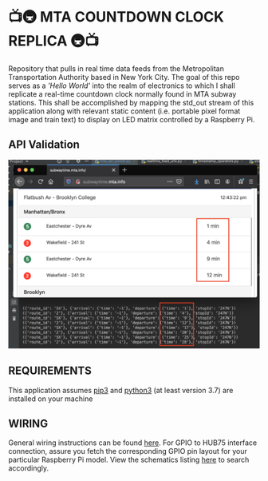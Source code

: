 # :tv::metro: MTA COUNTDOWN CLOCK REPLICA :metro::tv:

Repository that pulls in real time data feeds from the Metropolitan Transportation Authority based in New York City.
The goal of this repo serves as a _'Hello World'_ into the realm of electronics to which I shall replicate a real-time
countdown clock normally found in MTA subway stations. This shall be accomplished by mapping the std_out stream of this
application along with relevant static content (i.e. portable pixel format image and train text) to display on LED matrix controlled by a Raspberry Pi.



## API Validation
![](API_Validation.png)


## REQUIREMENTS
This application assumes [pip3](https://pypi.org/project/pip/) and [python3](https://www.python.org/downloads/) (at least version 3.7)
are installed on your machine

## WIRING
General wiring instructions can be found [here](https://github.com/KesMath/MTA-Countdown-Clock-Replica/blob/master/pdf/connecting-a-16x32-rgb-led-matrix-panel-to-a-raspberry-pi.pdf).
For GPIO to HUB75 interface connection, assure you fetch the corresponding GPIO pin layout 
for your particular Raspberry Pi model. View the schematics listing [here](https://www.raspberrypi.org/documentation/hardware/raspberrypi/schematics/README.md)
to search accordingly.